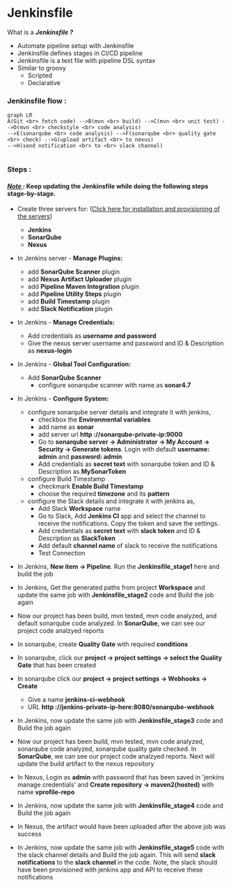 # Jenkinsfile
What is a ***Jenkinsfile ?***  
- Automate pipeline setup with Jenkinsfile
- Jenkinsfile defines stages in CI/CD pipeline
- Jenkinsfile is a text file with pipeline DSL syntax
- Similar to groovy
  - Scripted
  - Declarative

### Jenkinsfile flow :
```mermaid
graph LR
A(Git <br> fetch code) -->B(mvn <br> build) -->C(mvn <br> unit test) -->D(mvn <br> checkstyle <br> code analysis)
-->E(sonarqube <br> code analysis) -->F(sonarqube <br> quality gate <br> check) -->G(upload artifact <br> to nexus)
-->H(send notification <br> to <br> slack channel)
   
```
### Steps :
#### <ins> *Note* </ins>  : Keep updating the Jenkinsfile while doing the following steps stage-by-stage.
- Create three servers for: ([Click here for installation and provisioning of the servers](https://github.com/yogeshgunasekaran/Automated-Provisioning-Project-2))
    - **Jenkins**
    - **SonarQube**
    - **Nexus**
    
- In Jenkins server - **Manage Plugins:**
  - add **SonarQube Scanner** plugin
  - add **Nexus Artifact Uploader** plugin
  - add **Pipeline Maven Integration** plugin
  - add **Pipeline Utility Steps** plugin
  - add **Build Timestamp** plugin
  - add **Slack Notification** plugin
  
- In Jenkins - **Manage Credentials:**
  - Add credentials as **username and password**
  - Give the nexus server username and password and ID & Description as **nexus-login**
  
- In Jenkins - **Global Tool Configuration:**
  - Add **SonarQube Scanner**
    - configure sonarqube scanner with name as **sonar4.7**
    
- In Jenkins - **Configure System:** <br>
  - configure sonarqube server details and integrate it with jenkins,
    - checkbox the **Environmental variables**
    - add name as **sonar**
    - add server url **http ://sonarqube-private-ip:9000**
    - Go to **sonarqube server &rarr; Administrator &rarr; My Account &rarr; Security &rarr; Generate tokens**. Login with default **username: admin** and **password: admin**
    - Add credentials as **secret text** with sonarqube token and ID & Description as **MySonarToken**
  - configure Build Timestamp
    - checkmark **Enable Build Timestamp**
    - choose the required **timezone** and its **pattern** 
  - configure the Slack details and integrate it with jenkins as,
    -  Add Slack **Workspace** name
    -  Go to Slack, Add **Jenkins CI** app and select the channel to receive the notifications. Copy the token and save the settings.
    -  Add credentials as **secret text** with **slack token** and ID & Description as **SlackToken**
    -  Add default **channel name** of slack to receive the notifications
    -  Test Connection
    
- In Jenkins, **New item &rarr; Pipeline**. Run the **Jenkinsfile_stage1** here and build the job    
- In Jenkins, Get the generated paths from project **Workspace** and update the same job with **Jenkinsfile_stage2** code and Build the job again 
- Now our project has been build, mvn tested, mvn code analyzed, and default sonarqube code analyzed. In **SonarQube**, we can see our project code analzyed reports  
- In sonarqube, create **Quality Gate** with required **conditions**  
- In sonarqube, click our **project &rarr; project settings &rarr; select the Quality Gate** that has been created
- In sonarqube click our **project &rarr; project settings &rarr; Webhooks &rarr; Create**
    - Give a name **jenkins-ci-webhook**
    - URL **http ://jenkins-private-ip-here:8080/sonarqube-webhook**
- In Jenkins, now update the same job with **Jenkinsfile_stage3** code and Build the job again 
- Now our project has been build, mvn tested, mvn code analyzed, sonarqube code analyzed, sonarqube quality gate checked. In **SonarQube**, we can see our project code analzyed reports. Next will update the build artifact to the nexus repository   
- In Nexus, Login as **admin** with password that has been saved in 'jenkins manage credentials' and **Create repository &rarr; maven2(hosted)** with name **vprofile-repo**
- In Jenkins, now update the same job with **Jenkinsfile_stage4** code and Build the job again 
- In Nexus, the artifact would have been uploaded after the above job was success
- In Jenkins, now update the same job with **Jenkinsfile_stage5** code with the slack channel details and Build the job again. This will send **slack notifications** to the **slack channel** in the code. Note, the slack should have been provisioned with jenkins app and API to receive these notifications

